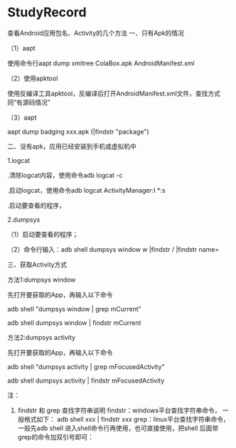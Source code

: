 # StudyRecord


查看Android应用包名、Activity的几个方法
一、只有Apk的情况

（1）aapt

使用命令行aapt dump xmltree ColaBox.apk AndroidManifest.xml

（2）使用apktool

使用反编译工具apktool，反编译后打开AndroidManifest.xml文件，查找方式同“有源码情况”

（3）aapt

aapt dump badging xxx.apk (|findstr "package")


二、没有apk，应用已经安装到手机或虚拟机中

1.logcat

.清除logcat内容，使用命令adb logcat -c

.启动logcat，使用命令adb logcat ActivityManager:I *:s

.启动要查看的程序，

2.dumpsys

（1）启动要查看的程序；

（2）命令行输入：adb shell dumpsys window w |findstr \/ |findstr name=



三、获取Activity方式

方法1:dumpsys window


先打开要获取的App，再输入以下命令

adb shell "dumpsys window | grep mCurrent"

adb shell dumpsys window | findstr mCurrent

方法2:dumpsys activity


先打开要获取的App，再输入以下命令

adb shell "dumpsys activity | grep mFocusedActivity"

adb shell dumpsys activity | findstr mFocusedActivity





注：
1. findstr 和 grep 查找字符串说明
findstr：windows平台查找字符串命令， 一般格式如下：
adb shell  xxx  | findstr xxx
grep：linux平台查找字符串命令，一般先adb shell 进入shell命令行再使用，也可直接使用，把shell 后面带grep的命令加双引号即可：
